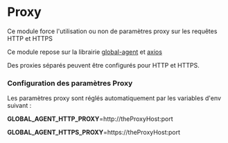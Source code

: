 # Proxy

Ce module force l'utilisation ou non de paramètres proxy sur les requêtes HTTP et HTTPS

Ce module repose sur la librairie [global-agent](https://www.npmjs.com/package/global-agent) et [axios](https://www.npmjs.com/package/axios)

Des proxies séparés peuvent être configurés pour HTTP et HTTPS.

### Configuration des paramètres Proxy

Les paramètres proxy sont réglés automatiquement par les variables d'env suivant :

**GLOBAL_AGENT_HTTP_PROXY**=http://theProxyHost:port

**GLOBAL_AGENT_HTTPS_PROXY**=https://theProxyHost:port
